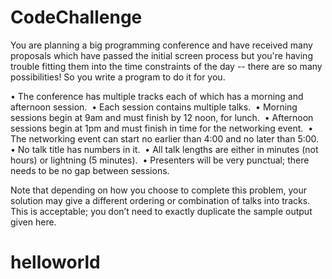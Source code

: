 # CodeChallenge

You are planning a big programming conference and have received many proposals which have passed the initial screen process but you're having trouble fitting them into the time constraints of the day -- there are so many possibilities! So you write a program to do it for you.

• The conference has multiple tracks each of which has a morning and afternoon session. 
• Each session contains multiple talks. 
• Morning sessions begin at 9am and must finish by 12 noon, for lunch. 
• Afternoon sessions begin at 1pm and must finish in time for the networking event. 
• The networking event can start no earlier than 4:00 and no later than 5:00. 
• No talk title has numbers in it. 
• All talk lengths are either in minutes (not hours) or lightning (5 minutes). 
• Presenters will be very punctual; there needs to be no gap between sessions.

Note that depending on how you choose to complete this problem, your solution may give a different ordering or combination of talks into tracks. This is acceptable; you don’t need to exactly duplicate the sample output given here.

<html>
 <h1>helloworld</h1>
</html>
